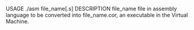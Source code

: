 USAGE
./asm file_name[.s]
DESCRIPTION
file_name file in assembly language to be converted into file_name.cor, an executable in the Virtual Machine.
